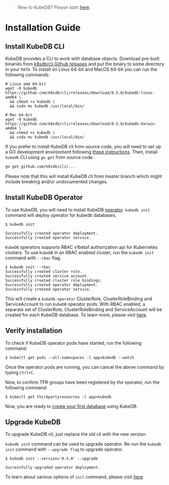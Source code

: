 > New to KubeDB? Please start [here](/docs/tutorial.md).

# Installation Guide

## Install KubeDB CLI
KubeDB provides a CLI to work with database objects. Download pre-built binaries from [k8sdb/cli Github releases](https://github.com/k8sdb/cli/releases) and put the binary to some directory in your `PATH`. To install on Linux 64-bit and MacOS 64-bit you can run the following commands:

```console
# Linux amd 64-bit
wget -O kubedb https://github.com/k8sdb/cli/releases/download/0.5.0/kubedb-linux-amd64 \
  && chmod +x kubedb \
  && sudo mv kubedb /usr/local/bin/

# Mac 64-bit
wget -O kubedb https://github.com/k8sdb/cli/releases/download/0.5.0/kubedb-darwin-amd64 \
  && chmod +x kubedb \
  && sudo mv kubedb /usr/local/bin/
```

If you prefer to install KubeDB cli from source code, you will need to set up a GO development environment following [these instructions](https://golang.org/doc/code.html). Then, install `kubedb` CLI using `go get` from source code.

```bash
go get github.com/k8sdb/cli/...
```

Please note that this will install KubeDB cli from master branch which might include breaking and/or undocumented changes.

## Install KubeDB Operator
To use KubeDB, you will need to install KubeDB [operator](https://github.com/k8sdb/operator).  `kubedb init` command will deploy operator for kubedb databases. 

```console
$ kubedb init

Successfully created operator deployment.
Successfully created operator service.
```

`KubeDB` operators supports RBAC v1beta1 authorization api for Kubernetes clusters. To use `KubeDB` in an RBAC enabled cluster, run the `kubedb init` command with `--rbac` flag.
```console
$ kubedb init --rbac
Successfully created cluster role.
Successfully created service account.
Successfully created cluster role bindings.
Successfully created operator deployment.
Successfully created operator service.
```

This will create a `kubedb-operator` ClusterRole, ClusterRoleBinding and ServiceAccount to run `KubeDB` operator pods. With RBAC enabled, a separate set of ClusterRole, ClusterRoleBinding and ServiceAccount will be created for each KubeDB database. To learn more, please visit [here](/docs/rbac.md).

## Verify installation
To check if KubeDB operator pods have started, run the following command:
```console
$ kubectl get pods --all-namespaces -l app=kubedb --watch
```

Once the operator pods are running, you can cancel the above command by typing `Ctrl+C`.

Now, to confirm TPR groups have been registered by the operator, run the following command:
```console
$ kubectl get thirdpartyresources -l app=kubedb
```

Now, you are ready to [create your first database](/docs/tutorial.md) using KubeDB.

## Upgrade KubeDB
To upgrade KubeDB cli, just replace the old cli with the new version.

`kubedb init` command can be used to upgrade operator. Re-run the `kubedb init` command with `--upgrade flag` to upgrade operator.

```console
$ kubedb init --version='0.5.0' --upgrade

Successfully upgraded operator deployment.
```
To learn about various options of `init` command, please visit [here](/docs/reference/kubedb_init.md).
